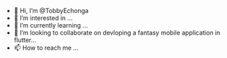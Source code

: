 - 👋 Hi, I’m @TobbyEchonga
- 👀 I’m interested in ...
- 🌱 I’m currently learning ...
- 💞️ I’m looking to collaborate on devloping a fantasy mobile application in flutter...
- 📫 How to reach me ...

<!---
TobbyEchonga/TobbyEchonga is a ✨ special ✨ repository because its `README.md` (this file) appears on your GitHub profile.
You can click the Preview link to take a look at your changes.
--->
